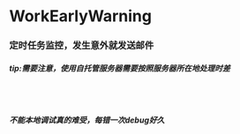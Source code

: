 # WorkEarlyWarning
<h3>定时任务监控，发生意外就发送邮件
<br><h5>tip:需要注意，使用自托管服务器需要按照服务器所在地处理时差
<br><br><br><br><h5>不能本地调试真的难受，每错一次debug好久
